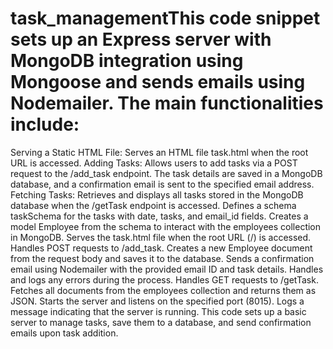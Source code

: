 # task_managementThis code snippet sets up an Express server with MongoDB integration using Mongoose and sends emails using Nodemailer. The main functionalities include:

Serving a Static HTML File: Serves an HTML file task.html when the root URL is accessed.
Adding Tasks: Allows users to add tasks via a POST request to the /add_task endpoint. The task details are saved in a MongoDB database, and a confirmation email is sent to the specified email address.
Fetching Tasks: Retrieves and displays all tasks stored in the MongoDB database when the /getTask endpoint is accessed.
Defines a schema taskSchema for the tasks with date, tasks, and email_id fields.
Creates a model Employee from the schema to interact with the employees collection in MongoDB.
Serves the task.html file when the root URL (/) is accessed.
Handles POST requests to /add_task.
Creates a new Employee document from the request body and saves it to the database.
Sends a confirmation email using Nodemailer with the provided email ID and task details.
Handles and logs any errors during the process.
Handles GET requests to /getTask.
Fetches all documents from the employees collection and returns them as JSON.
Starts the server and listens on the specified port (8015).
Logs a message indicating that the server is running.
This code sets up a basic server to manage tasks, save them to a database, and send confirmation emails upon task addition.





